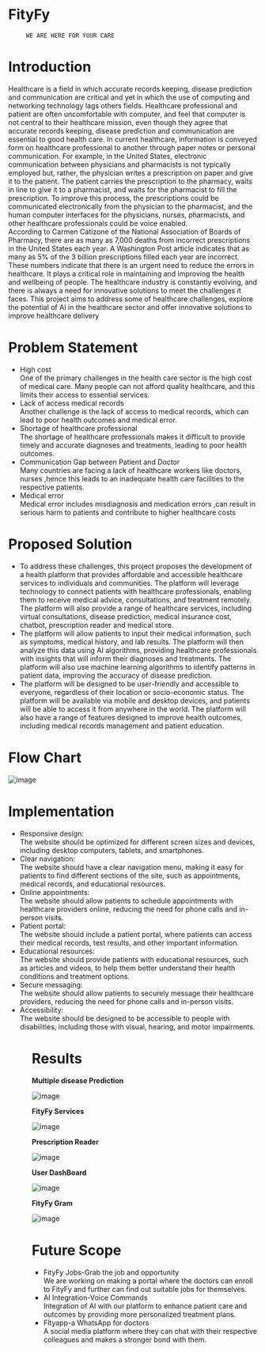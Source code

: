 # FityFy
         WE ARE HERE FOR YOUR CARE
<h1>Introduction</h1>
<p>
Healthcare is a field in which accurate records keeping, disease prediction and
communication are critical and yet in which the use of computing and networking
technology lags others fields. Healthcare professional and patient are often
uncomfortable with computer, and feel that computer is not central to their healthcare
mission, even though they agree that accurate records keeping, disease prediction and
communication are essential to good health care. In current healthcare, information is
conveyed form on healthcare professional to another through paper notes or personal
communication. For example, in the United States, electronic communication between
physicians and pharmacists is not typically employed but, rather, the physician writes
a prescription on paper and give it to the patient. The patient carries the prescription
to the pharmacy, waits in line to give it to a pharmacist, and waits for the pharmacist
to fill the prescription. To improve this process, the prescriptions could be
communicated electronically from the physician to the pharmacist, and the
human computer interfaces for the physicians, nurses, pharmacists, and
other healthcare professionals could be voice enabled.<br>
 According to Carmen Catizone of the National Association of Boards of
Pharmacy, there are as many as 7,000 deaths from incorrect prescriptions in the
United States each year. A Washington Post article indicates that as many
as 5% of the 3 billion prescriptions filled each year are incorrect.
These numbers indicate that there is an urgent need to reduce the errors in
healthcare. It plays a critical role in maintaining and improving the health and
wellbeing of people. The healthcare industry is constantly evolving, and there is
always a need for innovative solutions to meet the challenges it faces. This project
aims to address some of healthcare challenges, explore the potential of AI in the
healthcare sector and offer innovative solutions to improve healthcare delivery 
</p>
<h1>Problem Statement</h1>
<uL>
<li>High cost</li>
One of the primary challenges in the health care sector is the high cost of
medical care. Many people can not afford quality healthcare, and this limits
their access to essential services.
<li> Lack of access medical records</li>
Another challenge is the lack of access to medical records, which can lead to
poor health outcomes and medical error.
<li> Shortage of healthcare professional</li>
The shortage of healthcare professionals makes it difficult to provide timely and
accurate diagnoses and treatments, leading to poor health outcomes.
<li>Communication Gap between Patient and Doctor</li>
Many countries are facing a lack of healthcare workers like doctors,
nurses ,hence this leads to an inadequate health care facilities to the
respective patients.
<li> Medical error</li>
Medical error includes misdiagnosis and medication errors ,can result
in serious harm to patients and contribute to higher healthcare costs
</ul>

<h1>Proposed Solution</h1>
<ul>
 <li>To address these challenges, this project proposes the development of a health
platform that provides affordable and accessible healthcare services to
individuals and communities. The platform will leverage technology to connect
patients with healthcare professionals, enabling them to receive medical advice,
consultations, and treatment remotely. The platform will also provide a range of
healthcare services, including virtual consultations, disease prediction, medical
          insurance cost, chatbot, prescription reader and medical store.</li>
<li> The platform will allow patients to input their medical information, such as
symptoms, medical history, and lab results. The platform will then analyze this
data using AI algorithms, providing healthcare professionals with insights that
will inform their diagnoses and treatments. The platform will also use machine
learning algorithms to identify patterns in patient data, improving the accuracy
         of disease prediction.</li>
<li> The platform will be designed to be user-friendly and accessible to everyone,
regardless of their location or socio-economic status. The platform will be
available via mobile and desktop devices, and patients will be able to access it
from anywhere in the world. The platform will also have a range of features
designed to improve health outcomes, including medical records management
         and patient education. </li>
</ul>
<h1>Flow Chart</h1>

![image](https://user-images.githubusercontent.com/92047366/235346556-1152ddc5-4f3e-4026-a190-641bc912d0b2.png)

<h1>Implementation</h1>
<ul>
<li>Responsive design:</li> The website should be optimized for different screen sizes
and devices, including desktop computers, tablets, and smartphones.
<li>Clear navigation: </li>The website should have a clear navigation menu, making it
easy for patients to find different sections of the site, such as appointments,
medical records, and educational resources.
<li> Online appointments:</li> The website should allow patients to schedule
appointments with healthcare providers online, reducing the need for phone
calls and in-person visits.
<li> Patient portal:</li> The website should include a patient portal, where patients can
access their medical records, test results, and other important information.
<li>Educational resources:</li> The website should provide patients with educational
resources, such as articles and videos, to help them better understand their
health conditions and treatment options.
<li> Secure messaging:</li> The website should allow patients to securely message their
healthcare providers, reducing the need for phone calls and in-person visits.
<li>Accessibility:</li> The website should be designed to be accessible to people with
disabilities, including those with visual, hearing, and motor impairments. 
<ul>

<h1>Results </h1>
<b>Multiple disease Prediction</b> 

   ![image](https://user-images.githubusercontent.com/92047366/235314644-b576986b-1604-4bda-bb23-cf4aee32ad53.png)
         
<b>FityFy Services</b> 
         
  ![image](https://user-images.githubusercontent.com/92047366/235314714-3f5a1f76-6878-44c2-a535-6cd52d65614f.png)

<b>Prescription Reader </b>

  ![image](https://user-images.githubusercontent.com/92047366/235314780-da5e1339-e0cf-48ed-9aa0-15e05dfb4a1b.png)
         
<b>User DashBoard</b>

![image](https://user-images.githubusercontent.com/92047366/235346422-6d058fd4-6c8e-4174-9e9e-27aacae21f62.png)

<b>FityFy Gram</b>

![image](https://user-images.githubusercontent.com/92047366/235346440-86753b9a-4453-45bc-a39b-2e8e1cf92c8c.png)

         
 <h1>Future Scope</h1>
         <ul>
<li>FityFy Jobs-Grab the job and opportunity</li>
We are working on making a portal where the doctors can enroll to FityFy and further can find out suitable jobs for themselves.
<li>AI Integration-Voice Commands</li>
Integration of AI with our platform to enhance patient care and outcomes by providing more personalized treatment plans.
<li>Fityapp-a WhatsApp for doctors</li>
A social media platform where they can chat with their respective colleagues and makes a stronger bond with them.
         </ul>
